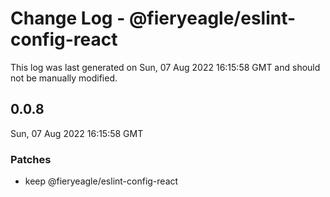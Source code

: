 # Change Log - @fieryeagle/eslint-config-react

This log was last generated on Sun, 07 Aug 2022 16:15:58 GMT and should not be manually modified.

## 0.0.8
Sun, 07 Aug 2022 16:15:58 GMT

### Patches

- keep @fieryeagle/eslint-config-react

